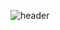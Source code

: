 ![header](https://capsule-render.vercel.app/api?type=waving&color=auto&height=300&section=header&text=kmbae&fontSize=90)
